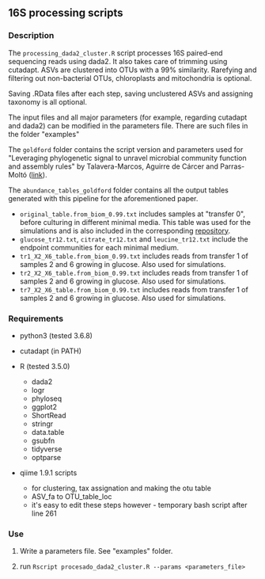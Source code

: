 ## 16S processing scripts

### Description

The `processing_dada2_cluster.R` script processes 16S paired-end sequencing reads using dada2. 
It also takes care of trimming using cutadapt. ASVs are clustered 
into OTUs with a 99% similarity. Rarefying and filtering 
out non-bacterial OTUs, chloroplasts and mitochondria is optional. 

Saving .RData files after each step, saving unclustered ASVs and 
assigning taxonomy is all optional.

The input files and all major parameters (for example, regarding cutadapt and dada2) can be modified in the parameters file.
There are such files in the folder "examples"

The `goldford` folder contains the script version and parameters used for "Leveraging phylogenetic signal to unravel microbial community function and assembly rules" by Talavera-Marcos, Aguirre de Cárcer and Parras-Moltó ([link](https://doi.org/10.21203/rs.3.rs-2272005/v1)).

The `abundance_tables_goldford` folder contains all the output tables generated with this pipeline for the aforementioned paper.
- `original_table.from_biom_0.99.txt` includes samples at "transfer 0", before culturing in different minimal media. This table was used for the simulations and is also included in the corresponding [repository](https://github.com/silvtal/phyloassembly/tree/main/simulations).
- `glucose_tr12.txt`, `citrate_tr12.txt` and `leucine_tr12.txt` include the endpoint communities for each minimal medium.
- `tr1_X2_X6_table.from_biom_0.99.txt` includes reads from transfer 1 of samples 2 and 6 growing in glucose. Also used for simulations.
- `tr2_X2_X6_table.from_biom_0.99.txt` includes reads from transfer 1 of samples 2 and 6 growing in glucose. Also used for simulations.
- `tr7_X2_X6_table.from_biom_0.99.txt` includes reads from transfer 1 of samples 2 and 6 growing in glucose. Also used for simulations.

### Requirements

- python3 (tested 3.6.8)

- cutadapt (in PATH)

- R (tested 3.5.0)
	- dada2
	- logr
	- phyloseq
	- ggplot2
	- ShortRead
	- stringr
	- data.table
	- gsubfn
	- tidyverse
	- optparse

- qiime 1.9.1 scripts
	- for clustering, tax assignation and making the otu table
	- ASV_fa to OTU_table_loc
	- it's easy to edit these steps however - temporary bash script after line 261

### Use

1. Write a parameters file. See "examples" folder.

2. run `Rscript procesado_dada2_cluster.R --params <parameters_file>`

